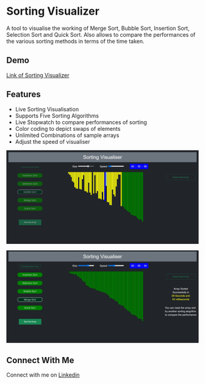 
# Sorting Visualizer

A tool to visualise the working of Merge Sort, Bubble Sort, Insertion Sort, Selection Sort and Quick Sort. Also allows to compare the performances of the various sorting methods in terms of the time taken.



## Demo



[Link of Sorting Visualizer](https://niteshknows.github.io/sortingVisualiser.github.io/)

## Features

- Live Sorting Visualisation
- Supports Five Sorting Algorithms
- Live Stopwatch to compare performances of sorting
- Color coding to depict swaps of elements
- Unlimited Combinations of sample arrays 
- Adjust the speed of visualiser

![homepage1](https://github.com/Niteshknows/sortingVisualiser.github.io/blob/main/images/sv1.JPG)







![homepage2](https://github.com/Niteshknows/sortingVisualiser.github.io/blob/main/images/sv2.JPG)



## Connect With Me

Connect with me on [Linkedin](https://www.linkedin.com/in/niteshgupta2000/)



